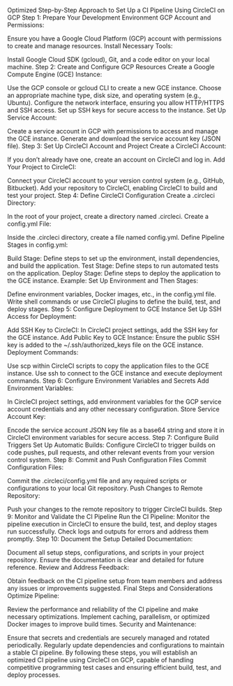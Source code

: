 Optimized Step-by-Step Approach to Set Up a CI Pipeline Using CircleCI on GCP
Step 1: Prepare Your Development Environment
GCP Account and Permissions:

Ensure you have a Google Cloud Platform (GCP) account with permissions to create and manage resources.
Install Necessary Tools:

Install Google Cloud SDK (gcloud), Git, and a code editor on your local machine.
Step 2: Create and Configure GCP Resources
Create a Google Compute Engine (GCE) Instance:

Use the GCP console or gcloud CLI to create a new GCE instance.
Choose an appropriate machine type, disk size, and operating system (e.g., Ubuntu).
Configure the network interface, ensuring you allow HTTP/HTTPS and SSH access.
Set up SSH keys for secure access to the instance.
Set Up Service Account:

Create a service account in GCP with permissions to access and manage the GCE instance.
Generate and download the service account key (JSON file).
Step 3: Set Up CircleCI Account and Project
Create a CircleCI Account:

If you don’t already have one, create an account on CircleCI and log in.
Add Your Project to CircleCI:

Connect your CircleCI account to your version control system (e.g., GitHub, Bitbucket).
Add your repository to CircleCI, enabling CircleCI to build and test your project.
Step 4: Define CircleCI Configuration
Create a .circleci Directory:

In the root of your project, create a directory named .circleci.
Create a config.yml File:

Inside the .circleci directory, create a file named config.yml.
Define Pipeline Stages in config.yml:

Build Stage:
Define steps to set up the environment, install dependencies, and build the application.
Test Stage:
Define steps to run automated tests on the application.
Deploy Stage:
Define steps to deploy the application to the GCE instance.
Example: Set Up Environment and Then Stages:

Define environment variables, Docker images, etc., in the config.yml file.
Write shell commands or use CircleCI plugins to define the build, test, and deploy stages.
Step 5: Configure Deployment to GCE Instance
Set Up SSH Access for Deployment:

Add SSH Key to CircleCI:
In CircleCI project settings, add the SSH key for the GCE instance.
Add Public Key to GCE Instance:
Ensure the public SSH key is added to the ~/.ssh/authorized_keys file on the GCE instance.
Deployment Commands:

Use scp within CircleCI scripts to copy the application files to the GCE instance.
Use ssh to connect to the GCE instance and execute deployment commands.
Step 6: Configure Environment Variables and Secrets
Add Environment Variables:

In CircleCI project settings, add environment variables for the GCP service account credentials and any other necessary configuration.
Store Service Account Key:

Encode the service account JSON key file as a base64 string and store it in CircleCI environment variables for secure access.
Step 7: Configure Build Triggers
Set Up Automatic Builds:
Configure CircleCI to trigger builds on code pushes, pull requests, and other relevant events from your version control system.
Step 8: Commit and Push Configuration Files
Commit Configuration Files:

Commit the .circleci/config.yml file and any required scripts or configurations to your local Git repository.
Push Changes to Remote Repository:

Push your changes to the remote repository to trigger CircleCI builds.
Step 9: Monitor and Validate the CI Pipeline
Run the CI Pipeline:
Monitor the pipeline execution in CircleCI to ensure the build, test, and deploy stages run successfully.
Check logs and outputs for errors and address them promptly.
Step 10: Document the Setup
Detailed Documentation:

Document all setup steps, configurations, and scripts in your project repository.
Ensure the documentation is clear and detailed for future reference.
Review and Address Feedback:

Obtain feedback on the CI pipeline setup from team members and address any issues or improvements suggested.
Final Steps and Considerations
Optimize Pipeline:

Review the performance and reliability of the CI pipeline and make necessary optimizations.
Implement caching, parallelism, or optimized Docker images to improve build times.
Security and Maintenance:

Ensure that secrets and credentials are securely managed and rotated periodically.
Regularly update dependencies and configurations to maintain a stable CI pipeline.
By following these steps, you will establish an optimized CI pipeline using CircleCI on GCP, capable of handling competitive programming test cases and ensuring efficient build, test, and deploy processes.




